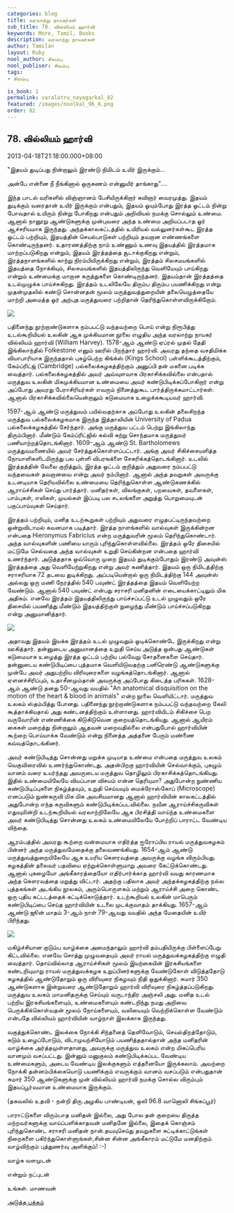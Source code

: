 ```yaml
---
categories: blog
title: வரலாற்று நாயகர்கள்
sub_title: 78. வில்லியம் ஹார்வி
keywords: More, Tamil, Books
description: வரலாற்று நாயகர்கள்
author: Tamilan
layout: Ruby
nool_author: சிலம்பு
nool_publiser: சிலம்பு
tags:
- சிலம்பு

is_book: 1
permalink: varalatru_nayagarkal_82
featured: /images/noolkal_96_6.png
order: 82
---
```



## 78. வில்லியம் ஹார்வி

2013-04-18T21:18:00.000+08:00

"இதயம் துடிப்பது நின்றாலும் இரண்டு நிமிடம் உயிர் இருக்கும்...

அன்பே என்னை நீ நீங்கினால் ஒருகணம் என்னுயிர் தாங்காது"....

இந்த பாடல் வரிகளில் விஞ்ஞானம் பேசியிருக்கிறார் கவிஞர் வைரமுத்து. இதயம் துடிக்கும் வரைதான் உயிர் இருக்கும் என்பதும், இதயம் ஓயும்போது இரத்த ஓட்டம் நின்று போவதால் உயிரும் நின்று போகிறது என்பதும் அறிவியல் நமக்கு சொல்லும் உண்மை. ஆனால் நானூறு ஆண்டுகளுக்கு முன்புவரை அந்த உண்மை அறியப்படாத ஓர் ஆச்சரியமாக இருந்தது. அந்தக்காலகட்டத்தில் உயிரியல் வல்லுனர்கள்கூட இரத்த ஓட்டம் பற்றியும், இதயத்தின் செயல்பாடுகள் பற்றியும் தவறான எண்ணங்களை கொண்டிருந்தனர். உதாரணத்திற்கு நாம் உண்ணும் உணவு இதயத்தில் இரத்தமாக மாற்றப்படுகிறது என்றும், இதயம் இரத்தத்தை சூடாக்குகிறது என்றும், இரத்தநாளங்களில் காற்று நிரம்பியிருக்கிறது என்றும், இரத்தம் சிலசமயங்களில் இதயத்தை நோக்கியும், சிலசமயங்களில் இதயத்திலிருந்து வெளியேயும் பாய்கிறது என்றும் உண்மைக்கு மாறான கருத்துகளை கொண்டிருந்தனர். இதயம்தான் இரத்தத்தை உடல்முழுக்க பாய்ச்சுகிறது. இரத்தம் உடலிலேயே திரும்ப திரும்ப பயணிக்கிறது என்று முதன்முதலில் கண்டு சொன்னதன் மூலம் மருத்துவத்துறையின் தலையெழுத்தையே மாற்றி அமைத்த ஓர் அற்புத மருத்துவரை பற்றிதான் தெரிந்துகொள்ளவிருக்கிறோம்.

![](http://3.bp.blogspot.com/-nAe9F7cTAvA/UW_xU-l5KOI/AAAAAAAADmM/HrJBgM4VAhI/s1600/William_Harvey_\(_1578-1657\).jpg)

பதினைந்து நூற்றாண்டுகளாக நம்பபட்டு வந்தவற்றை பொய் என்று நிரூபித்து உடல்கூறியியல் உலகின் ஆக முக்கியமான நூலை எழுதிய அந்த வரலாற்று நாயகர் வில்லியம் ஹார்வி (William Harvey). 1578-ஆம் ஆண்டு ஏப்ரல் முதல் தேதி இங்கிலாந்தில் Folkestone எனும் ஊரில் பிறந்தார் ஹார்வி. அவரது தந்தை வசதிமிக்க வியாபாரியாக இருந்ததால் புகழ்பெற்ற கிங்க்ஸ் (Kings School) பள்ளிக்கூடத்திற்கும், கேம்ப்ரிட்ஜ் (Cambridge) பல்கலைக்கழகத்திற்கும் அனுப்பி தன் மகனை படிக்க வைத்தார். பல்கலைக்கழகத்தில் அவர் அவ்வுளவாக பிரகாசிக்கவில்லை என்பதால் மருத்துவ உலகின் மிகமுக்கியமான உண்மையை அவர் கண்டுபிடிக்கப்போகிறார் என்று அப்போது அவரது பேராசிரியர்கள் எவரும் நினைத்துகூட பார்த்திருக்கமாட்டார்கள். ஆனால் பிரகாசிக்கவில்லையென்றாலும் கடுமையாக உழைக்ககூடியவர் ஹார்வி.

1597-ஆம் ஆண்டு மருத்துவம் பயில்வதற்காக அப்போது உலகின் தலைசிறந்த மருத்துவ பல்கலைக்கழகமாக இருந்த இத்தாலியின் University of Padua பல்கலைக்கழகத்தில் சேர்ந்தார். அங்கு மருத்துவ பட்டம் பெற்று இங்கிலாந்து திரும்பினார். மீண்டும் கேம்ப்ரிட்ஜில் கல்வி கற்று சொந்தமாக மருத்துவர் பணியாற்றத்தொடங்கினார். 1609-ஆம் ஆண்டு St. Bartholomews மருத்துவமணையில் அவர் சேர்த்துக்கொள்ளப்பட்டார். அங்கு அவர் சிகிச்சையளித்த நோயாளிகளிடமிருந்து பல புள்ளி விபரஙக்ளை சேகரிக்கத்தொடங்கினார். உடலில் இரத்தத்தின் வேலை குறித்தும், இரத்த ஓட்டம் குறித்தும் அதுவரை நம்பபட்டு வந்தவைகள் தவறானவை என்று அவர் நம்பினார். ஆனால் அந்த தவறுகள் அவருக்கு உடனடியாக தெரியவில்லை உண்மையை தெரிந்துகொள்ள ஆண்டுகணக்கில் ஆராய்ச்சிகள் செய்து பார்த்தார். மனிதர்கள், விலங்குகள், பறவைகள், தவளைகள், பாம்புகள், எலிகள், முயல்கள் இப்படி பல சடலங்களை அறுத்து பொறுமையுடன் பகுப்பாய்வுகள் செய்தார்.

இரத்தம் பற்றியும், மனித உடற்கூறுகள் பற்றியும் அதுவரை எழுதபட்டிருந்தவற்றை ஒன்றுவிடாமல் கவனமாக படித்தார். இரத்த நாளங்களில் வால்வுகள் இருக்கின்றன என்பதை Hieronymus Fabricius என்ற மருத்துவரின் மூலம் தெரிந்துகொண்டார். அந்த வால்வுகளின் பணியை யாரும் புரிந்துகொள்ளவில்லை. இரத்தம் ஒரே திசையில் மட்டுமே செல்வதை அந்த வால்வுகள் உறுதி செய்கின்றன என்பதை ஹார்வி உணர்ந்தார். அடுத்ததாக ஒவ்வொரு முறை இதயம் துடிக்கும்போதும் இரண்டு அவுன்ஸ் இரத்தத்தை அது வெளியேற்றுகிறது என்று அவர் கணித்தார். இதயம் ஒரு நிமிடத்திற்கு சராசரியாக 72 தடவை துடிக்கிறது. அப்படியென்றால் ஒரு நிமிடத்திற்கு 144 அவுன்ஸ் அல்லது ஒரு மணி நேரத்தில் 540 பவுண்ட் இரத்தத்தை இதயம் வெளியேற்ற வேண்டும். ஆனால் 540 பவுண்ட் என்பது சராசரி மனிதனின் எடையைக்காட்டிலும் மிக அதிகம். எனவே இரத்தம் இதயத்திலிருந்து பாய்ச்சப்பட்டு உடல் முழுவதும் ஒரே திசையில் பயணித்து மீண்டும் இதயத்திற்குள் நுழைந்து மீண்டும் பாய்ச்சப்படுகிறது என்று அனுமானித்தார்.

![](http://1.bp.blogspot.com/-4a3FjafiG5c/UW_xccTQ32I/AAAAAAAADmU/jGhDccdJVbc/s1600/Harvey1654.jpg)

அதாவது இதயம் இயக்க இரத்தம் உடல் முழுவதும் ஓடிக்கொண்டே இருக்கிறது என்று ஊகித்தார். தன்னுடைய அனுமானத்தை உறுதி செய்ய அடுத்த ஒன்பது ஆண்டுகள் கடுமையாக உழைத்து இரத்த ஓட்டம் பற்றிய பல்வேறு சோதனைகளை செய்தார். தன்னுடைய கண்டுபிடிப்பை புத்தமாக வெளியிடுவதற்கு பனிரெண்டு ஆண்டுகளுக்கு முன்பே அவர் அதுபற்றிய விரிவுரைகளை வழங்கத்தொடங்கினார். ஆனால் ஏளனச்சிரிப்பும், உதாசீனமும்தான் அவருக்கு அப்போது கிடைத்த பரிசுகள். 1628-ஆம் ஆண்டு தனது 50-ஆவது வயதில் "An anatomical disquisition on the motion of the heart & blood in animals" என்ற நூலை வெளியிட்டார். மருத்துவ உலகம் ஸ்தம்பித்து போனது. பதினைந்து நூற்றாண்டுகளாக நம்பபட்டு வந்தவற்றை கேலி கூத்தாக்கியதால் அது கண்டனத்திற்கும் உள்ளானது. ஹார்வியிடம் சிகிச்சை பெற வருவோரின் எண்ணிக்கை கிடுகிடுவென குறையத்தொடங்கியது. ஆனால் ஆயிரம் கைகள் மறைத்து நின்றாலும் ஆதவன் மறைவதில்லை என்பதுபோல் ஹார்வியின் கூற்றை பொய்யாக்க வேண்டும் என்று நினைத்த அத்தனை பேரும் மண்ணை கவ்வத்தொடங்கினர்.

அவர் கண்டுபிடித்து சொன்னது மறுக்க முடியாத உண்மை என்பதை மருத்துவ உலகம் வெகுவிரைவில் உணர்ந்துகொண்டது. அதன்பிறகு ஹார்வியின் செல்வாக்கும், புகழும் வானம் வரை உயர்ந்தது அவருடைய மருத்துவ தொழிலும் பிரகாசிக்கத்தொடங்கியது. இதில் உண்மையிலேயே வியப்பான விசயம் என்ன தெரியுமா? அதுபோன்ற நுண்ணிய கண்டுபிடிப்புகளை நிகழ்த்தவும், உறுதி செய்யவும் மைக்ரோஸ்கோப் (Microscope) எனப்படும் நுண்கருவி மிக மிக அவசியமானது ஆனால் ஹார்வியின் காலகட்டத்தில் அதுபோன்ற எந்த கருவிகளும் கண்டுபிடிக்கப்படவில்லை. நவீன ஆராய்ச்சிகருவிகள் எதுவுமின்றி உடற்கூறியியல் வரலாற்றிலேயே ஆக பிரசித்தி வாய்ந்த உண்மைகளை அவர் கண்டுபிடித்து சொன்னது உலகம் உண்மையிலேயே போற்றிப் பாராட்ட வேண்டிய விந்தை.

ஆரம்பத்தில் அவரது கூற்றை வன்மையாக எதிர்த்த ஐரோப்பிய ராயல் மருத்துவகழகம் பின்னர் அந்த மருத்துவமேதைக்கு தலைவணங்கியது. 1654-ஆம் ஆண்டு மருத்துவத்துறையிலேயே ஆக உயரிய கெளரவத்தை அவருக்கு வழங்க விரும்பியது. கழகத்தின் தலைவர் பதவியை ஏற்றுக்கொள்ளுமாறு அவரை கேட்டுக்கொண்டது. ஆனால் புகழையோ அங்கீகாரத்தையோ எதிர்பார்க்காத ஹார்வி வயது காரணமாக அந்த கெளரவத்தை மறுத்து விட்டார். அதற்கு பதிலாக அவர் அந்தக்கழகத்திற்கு நல்ல புத்தகங்கள் அடங்கிய நூலகம், அரும்பொருளகம் மற்றும் ஆராய்ச்சி அறை கொண்ட ஒரு புதிய கட்டடத்தைக் கட்டிக்கொடுத்தார். உடற்கூறியல் உலகின் மாபெரும் கண்டுபிடிப்பை செய்த ஹார்வியின் உடலை முடக்குவாதம் தாக்கியது. 1657-ஆம் ஆண்டு ஜூன் மாதம் 3-ஆம் நாள் 79-ஆவது வயதில் அந்த மேதையின் உயிர் பிரிந்தது.

![](http://3.bp.blogspot.com/-SAomr1FXOxE/UW_xkkoqpmI/AAAAAAAADmc/d3Am6ciQyx0/s1600/William-Harvey-Quotes-2.jpg)

மகிழ்ச்சியான குடும்ப வாழ்க்கை அமைந்தாலும் ஹார்வி தம்பதியிருக்கு பிள்ளைப்பேறு கிட்டவில்லை. எனவே சொத்து முழுவதையும் அவர் ராயல் மருத்துவக்கழகத்திற்கு எழுதி வைத்தார். தொய்வில்லாத ஆராய்ச்சிகள் மூலம் இயற்கையின் இரகசியங்களை கண்டறியுமாறு ராயல் மருத்துவக்கழக உறுப்பினர்களுக்கு வேண்டுகோள் விடுத்ததோடு கழகத்தில் ஆண்டுதோறும் ஒரு விரிவுரை நிகழவும் நிதி ஒதுக்கினார். சுமார் 350 ஆண்டுகளாக இன்றுவரை ஆண்டுதோறும் ஹார்வி விரிவுரை நிகழ்த்தப்படுகிறது. மருத்துவ உலகம் மாமனிதருக்கு செய்யும் வருடாந்திர அஞ்சலி அது. மனித உடல் பற்றிய இரகசியங்களையும், உண்மைகளையும் கண்டறிந்து நமது அறிவை பெருக்கிக்கொள்வதன் மூலம் நோய்களையும், வலியையும் வெற்றிக்கொள்ள வேண்டும் என்பதே வில்லியம் ஹார்வியின் வாழ்நாள் இலக்காக இருந்தது.

வகுத்துக்கொண்ட இலக்கை நோக்கி சிந்தனைத் தெளிவோடும், செயல்திறத்தோடும், கடும் உழைப்போடும், விடாமுயற்சியோடும் பயணித்ததால்தான் அந்த மனிதரின் வாழ்க்கை அர்த்தமுள்ளதானது, அவருக்கு மருத்துவ உலகம் என்ற மிகப்பெரிய வானமும் வசப்பட்டது. இன்னும் மனுகுலம் கண்டுபிடிக்கப்பட வேண்டிய உண்மைகளும், அடைய வேண்டிய இலக்குகளும் எத்தனையோ இருக்கலாம். அவற்றை நோக்கி தன்னம்பிக்கையொடு பயணிக்கும் எவருக்கும் வானம் வசப்படும் என்பதுதான் சுமார் 350 ஆண்டுகளுக்கு முன் வில்லியம் ஹார்வி நமக்கு சொல்ல விரும்பும் இதயப்பூர்வமான உண்மையாக இருக்கும்.

(தகவலில் உதவி - நன்றி திரு.அழகிய பாண்டியன், ஒலி 96.8 வானொலி சிங்கப்பூர்)

பாராட்டுகளை விரும்பாத மனிதன் இல்லை, அது போல தன் குறையை திருத்த மற்றவர்களுக்கு வாய்ப்பளிக்காதவன் மனிதனே இல்லை, இதைக் கொஞ்சம் புரிந்துகொண்ட சராசரி மனிதன் நான்.தயவுசெய்து தவறுகளை சுட்டிக்காட்டுங்கள் நிறைகளை பகிர்ந்துகொள்ளுங்கள்,சின்ன சின்ன அங்கீகாரம் மட்டுமே மனதிற்கும் வாழ்விற்கும் புத்துணர்வு அளிக்கும்! :-)

வாழ்க வளமுடன்

என்றும் நட்புடன்

உங்கள். மாணவன்

[அடுத்த பக்கம்](varalatru_nayagarkal_83)